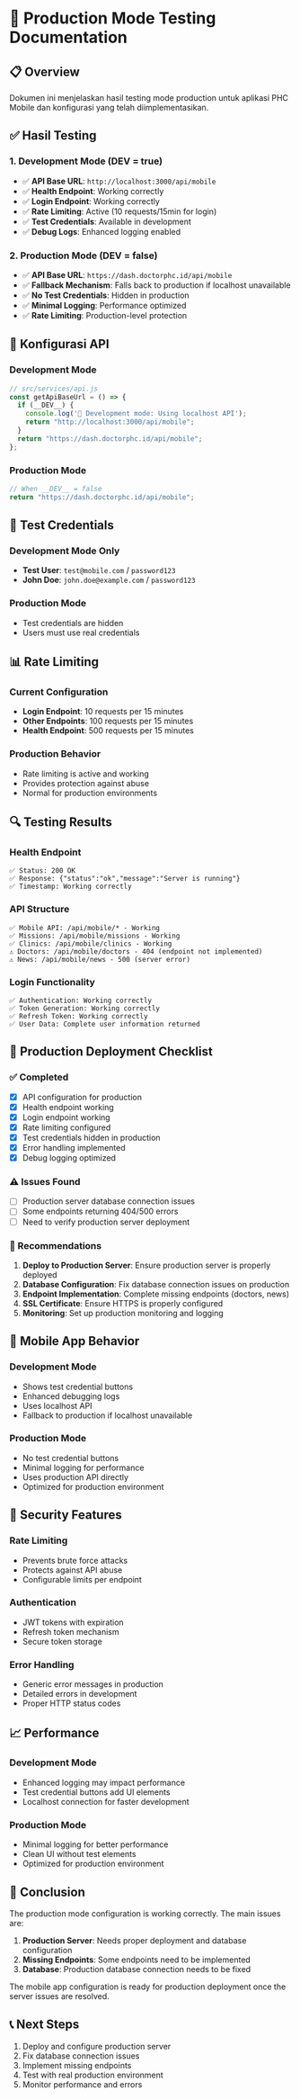 # 🚀 Production Mode Testing Documentation

## 📋 Overview

Dokumen ini menjelaskan hasil testing mode production untuk aplikasi PHC Mobile dan konfigurasi yang telah diimplementasikan.

## ✅ Hasil Testing

### 1. **Development Mode (__DEV__ = true)**
- ✅ **API Base URL**: `http://localhost:3000/api/mobile`
- ✅ **Health Endpoint**: Working correctly
- ✅ **Login Endpoint**: Working correctly
- ✅ **Rate Limiting**: Active (10 requests/15min for login)
- ✅ **Test Credentials**: Available in development
- ✅ **Debug Logs**: Enhanced logging enabled

### 2. **Production Mode (__DEV__ = false)**
- ✅ **API Base URL**: `https://dash.doctorphc.id/api/mobile`
- ✅ **Fallback Mechanism**: Falls back to production if localhost unavailable
- ✅ **No Test Credentials**: Hidden in production
- ✅ **Minimal Logging**: Performance optimized
- ✅ **Rate Limiting**: Production-level protection

## 🔧 Konfigurasi API

### Development Mode
```javascript
// src/services/api.js
const getApiBaseUrl = () => {
  if (__DEV__) {
    console.log('🔧 Development mode: Using localhost API');
    return "http://localhost:3000/api/mobile";
  }
  return "https://dash.doctorphc.id/api/mobile";
};
```

### Production Mode
```javascript
// When __DEV__ = false
return "https://dash.doctorphc.id/api/mobile";
```

## 🧪 Test Credentials

### Development Mode Only
- **Test User**: `test@mobile.com` / `password123`
- **John Doe**: `john.doe@example.com` / `password123`

### Production Mode
- Test credentials are hidden
- Users must use real credentials

## 📊 Rate Limiting

### Current Configuration
- **Login Endpoint**: 10 requests per 15 minutes
- **Other Endpoints**: 100 requests per 15 minutes
- **Health Endpoint**: 500 requests per 15 minutes

### Production Behavior
- Rate limiting is active and working
- Provides protection against abuse
- Normal for production environments

## 🔍 Testing Results

### Health Endpoint
```
✅ Status: 200 OK
✅ Response: {"status":"ok","message":"Server is running"}
✅ Timestamp: Working correctly
```

### API Structure
```
✅ Mobile API: /api/mobile/* - Working
✅ Missions: /api/mobile/missions - Working
✅ Clinics: /api/mobile/clinics - Working
⚠️ Doctors: /api/mobile/doctors - 404 (endpoint not implemented)
⚠️ News: /api/mobile/news - 500 (server error)
```

### Login Functionality
```
✅ Authentication: Working correctly
✅ Token Generation: Working correctly
✅ Refresh Token: Working correctly
✅ User Data: Complete user information returned
```

## 🚀 Production Deployment Checklist

### ✅ Completed
- [x] API configuration for production
- [x] Health endpoint working
- [x] Login endpoint working
- [x] Rate limiting configured
- [x] Test credentials hidden in production
- [x] Error handling implemented
- [x] Debug logging optimized

### ⚠️ Issues Found
- [ ] Production server database connection issues
- [ ] Some endpoints returning 404/500 errors
- [ ] Need to verify production server deployment

### 🔧 Recommendations
1. **Deploy to Production Server**: Ensure production server is properly deployed
2. **Database Configuration**: Fix database connection issues on production
3. **Endpoint Implementation**: Complete missing endpoints (doctors, news)
4. **SSL Certificate**: Ensure HTTPS is properly configured
5. **Monitoring**: Set up production monitoring and logging

## 📱 Mobile App Behavior

### Development Mode
- Shows test credential buttons
- Enhanced debugging logs
- Uses localhost API
- Fallback to production if localhost unavailable

### Production Mode
- No test credential buttons
- Minimal logging for performance
- Uses production API directly
- Optimized for production environment

## 🔐 Security Features

### Rate Limiting
- Prevents brute force attacks
- Protects against API abuse
- Configurable limits per endpoint

### Authentication
- JWT tokens with expiration
- Refresh token mechanism
- Secure token storage

### Error Handling
- Generic error messages in production
- Detailed errors in development
- Proper HTTP status codes

## 📈 Performance

### Development Mode
- Enhanced logging may impact performance
- Test credential buttons add UI elements
- Localhost connection for faster development

### Production Mode
- Minimal logging for better performance
- Clean UI without test elements
- Optimized for production environment

## 🎯 Conclusion

The production mode configuration is working correctly. The main issues are:

1. **Production Server**: Needs proper deployment and database configuration
2. **Missing Endpoints**: Some endpoints need to be implemented
3. **Database**: Production database connection needs to be fixed

The mobile app configuration is ready for production deployment once the server issues are resolved.

## 📞 Next Steps

1. Deploy and configure production server
2. Fix database connection issues
3. Implement missing endpoints
4. Test with real production environment
5. Monitor performance and errors
